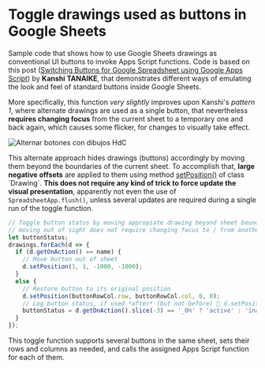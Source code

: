 # Toggle drawings used as buttons in Google Sheets

Sample code that shows how to use Google Sheets drawings as conventional UI buttons to invoke Apps Script functions. Code is based on this post ([Switching Buttons for Google Spreadsheet using Google Apps Script](https://tanaikech.github.io/2020/07/27/switching-buttons-for-google-spreadsheet-using-google-apps-script/)) by **Kanshi TANAIKE**, that demonstrates different ways of emulating the look and feel of standard buttons inside Google Sheets.

More specifically, this function _very slightly_ improves upon Kanshi's _pattern 1_, where alternate drawings are used as a single button, that nevertheless **requires changing focus** from the current sheet to a temporary one and back again, which causes some flicker, for changes to visually take effect.

![Alternar botones con dibujos HdC](https://user-images.githubusercontent.com/12829262/103150294-02e05700-4773-11eb-868d-c91a9b57a336.gif)

This alternate approach hides drawings (buttons) accordingly by moving them beyond the boundaries of the current sheet. To accomplish that, **large negative offsets** are applied to them using method [setPosition()](https://developers.google.com/apps-script/reference/spreadsheet/drawing#setPosition(Integer,Integer,Integer,Integer)) of class `Drawing`. **This does not require any kind of trick to force update the visual presentation**, apparently not even the use of `SpreadsheetApp.flush()`, unless several updates are required during a single run of the toggle function.

```javascript
// Toggle button status by moving appropiate drawing beyond sheet bounds before processing,
// moving out of sight does not require changing focus to / from another sheet to refresh!
let buttonStatus;
drawings.forEach(d => {
  if (d.getOnAction() == name) {
    // Move button out of sheet
    d.setPosition(1, 1, -1000, -1000);
  }
  else {
    // Restore button to its original position
    d.setPosition(buttonRowCol.row, buttonRowCol.col, 0, 0);
    // Log button status, if used *after* (but not before) 🤔 d.setPosition() in if-branch above some flicker manifests! 
    buttonStatus = d.getOnAction().slice(-3) == '_On' ? 'active' : 'inactive';
  }
});
```

This toggle function supports several buttons in the same sheet, sets their rows and columns as needed, and calls the assigned Apps Script function for each of them.
